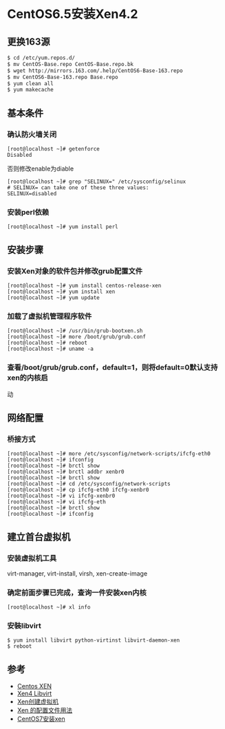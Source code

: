 # CentOS6.5安装Xen4.2

## 更换163源
```sh
$ cd /etc/yum.repos.d/
$ mv CentOS-Base.repo CentOS-Base.repo.bk
$ wget http://mirrors.163.com/.help/CentOS6-Base-163.repo
$ mv CentOS6-Base-163.repo Base.repo
$ yum clean all
$ yum makecache
```

## 基本条件
### 确认防火墙关闭
```
[root@localhost ~]# getenforce
Disabled
```
否则修改enable为diable
```
[root@localhost ~]# grep "SELINUX=" /etc/sysconfig/selinux
# SELINUX= can take one of these three values:
SELINUX=disabled
```

### 安装perl依赖 
```
[root@localhost ~]# yum install perl
```


## 安装步骤
### 安装Xen对象的软件包并修改grub配置文件
```
[root@localhost ~]# yum install centos-release-xen
[root@localhost ~]# yum install xen
[root@localhost ~]# yum update
```

### 加载了虚拟机管理程序软件
```
[root@localhost ~]# /usr/bin/grub-bootxen.sh 
[root@localhost ~]# more /boot/grub/grub.conf
[root@localhost ~]# reboot
[root@localhost ~]# uname -a
```

### 查看/boot/grub/grub.conf，default=1，则将default=0默认支持xen的内核启
动

## 网络配置
### 桥接方式

```
[root@localhost ~]# more /etc/sysconfig/network-scripts/ifcfg-eth0
[root@localhost ~]# ifconfig
[root@localhost ~]# brctl show 
[root@localhost ~]# brctl addbr xenbr0 
[root@localhost ~]# brctl show 
[root@localhost ~]# cd /etc/sysconfig/network-scripts
[root@localhost ~]# cp ifcfg-eth0 ifcfg-xenbr0
[root@localhost ~]# vi ifcfg-xenbr0
[root@localhost ~]# vi ifcfg-eth
[root@localhost ~]# brctl show 
[root@localhost ~]# ifconfig

```

## 建立首台虚拟机
### 安装虚拟机工具
virt-manager,      virt-install,       virsh,       xen-create-image

### 确定前面步骤已完成，查询一件安装xen内核
``` 
[root@localhost ~]# xl info
```

### 安裝libvirt
```
$ yum install libvirt python-virtinst libvirt-daemon-xen
$ reboot
```


## 参考
- [Centos XEN](https://wiki.centos.org/zh/HowTos/Xen)
- [Xen4 Libvirt](https://wiki.centos.org/zh-tw/HowTos/Xen/Xen4QuickStart/Xen4Libvirt)
- [Xen创建虚拟机](http://blog.csdn.net/cybertan/article/details/8365819)
- [Xen 的配置文件用法](https://www.xenproject.org)
- [CentOS7安装xen](http://www.jianshu.com/p/c7eacd56fd90)
